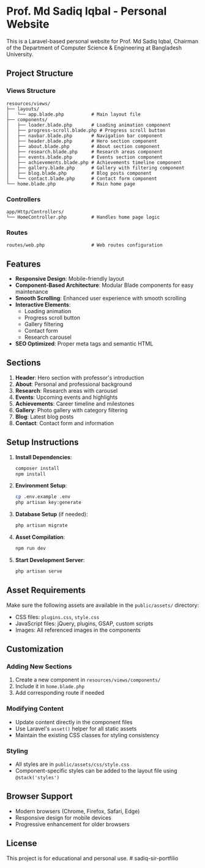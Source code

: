 # Prof. Md Sadiq Iqbal - Personal Website

This is a Laravel-based personal website for Prof. Md Sadiq Iqbal, Chairman of the Department of Computer Science & Engineering at Bangladesh University.

## Project Structure

### Views Structure

```
resources/views/
├── layouts/
│   └── app.blade.php          # Main layout file
├── components/
│   ├── loader.blade.php       # Loading animation component
│   ├── progress-scroll.blade.php # Progress scroll button
│   ├── navbar.blade.php       # Navigation bar component
│   ├── header.blade.php       # Hero section component
│   ├── about.blade.php        # About section component
│   ├── research.blade.php     # Research areas component
│   ├── events.blade.php       # Events section component
│   ├── achievements.blade.php # Achievements timeline component
│   ├── gallery.blade.php      # Gallery with filtering component
│   ├── blog.blade.php         # Blog posts component
│   └── contact.blade.php      # Contact form component
└── home.blade.php             # Main home page
```

### Controllers

```
app/Http/Controllers/
└── HomeController.php         # Handles home page logic
```

### Routes

```
routes/web.php                 # Web routes configuration
```

## Features

-   **Responsive Design**: Mobile-friendly layout
-   **Component-Based Architecture**: Modular Blade components for easy maintenance
-   **Smooth Scrolling**: Enhanced user experience with smooth scrolling
-   **Interactive Elements**:
    -   Loading animation
    -   Progress scroll button
    -   Gallery filtering
    -   Contact form
    -   Research carousel
-   **SEO Optimized**: Proper meta tags and semantic HTML

## Sections

1. **Header**: Hero section with professor's introduction
2. **About**: Personal and professional background
3. **Research**: Research areas with carousel
4. **Events**: Upcoming events and highlights
5. **Achievements**: Career timeline and milestones
6. **Gallery**: Photo gallery with category filtering
7. **Blog**: Latest blog posts
8. **Contact**: Contact form and information

## Setup Instructions

1. **Install Dependencies**:

    ```bash
    composer install
    npm install
    ```

2. **Environment Setup**:

    ```bash
    cp .env.example .env
    php artisan key:generate
    ```

3. **Database Setup** (if needed):

    ```bash
    php artisan migrate
    ```

4. **Asset Compilation**:

    ```bash
    npm run dev
    ```

5. **Start Development Server**:
    ```bash
    php artisan serve
    ```

## Asset Requirements

Make sure the following assets are available in the `public/assets/` directory:

-   CSS files: `plugins.css`, `style.css`
-   JavaScript files: jQuery, plugins, GSAP, custom scripts
-   Images: All referenced images in the components

## Customization

### Adding New Sections

1. Create a new component in `resources/views/components/`
2. Include it in `home.blade.php`
3. Add corresponding route if needed

### Modifying Content

-   Update content directly in the component files
-   Use Laravel's `asset()` helper for all static assets
-   Maintain the existing CSS classes for styling consistency

### Styling

-   All styles are in `public/assets/css/style.css`
-   Component-specific styles can be added to the layout file using `@stack('styles')`

## Browser Support

-   Modern browsers (Chrome, Firefox, Safari, Edge)
-   Responsive design for mobile devices
-   Progressive enhancement for older browsers

## License

This project is for educational and personal use.
#   s a d i q - s i r - p o r t f i l i o  
 